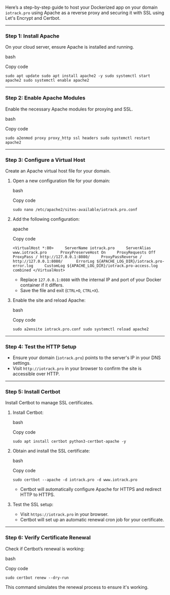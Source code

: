 Here’s a step-by-step guide to host your Dockerized app on your domain `iotrack.pro` using Apache as a reverse proxy and securing it with SSL using Let's Encrypt and Certbot.

---

### **Step 1: Install Apache**

On your cloud server, ensure Apache is installed and running.

bash

Copy code

`sudo apt update sudo apt install apache2 -y sudo systemctl start apache2 sudo systemctl enable apache2`

---

### **Step 2: Enable Apache Modules**

Enable the necessary Apache modules for proxying and SSL.

bash

Copy code

`sudo a2enmod proxy proxy_http ssl headers sudo systemctl restart apache2`

---

### **Step 3: Configure a Virtual Host**

Create an Apache virtual host file for your domain.

1. Open a new configuration file for your domain:
    
    bash
    
    Copy code
    
    `sudo nano /etc/apache2/sites-available/iotrack.pro.conf`
    
2. Add the following configuration:
    
    apache
    
    Copy code
    
    `<VirtualHost *:80>     ServerName iotrack.pro     ServerAlias www.iotrack.pro      ProxyPreserveHost On     ProxyRequests Off     ProxyPass / http://127.0.0.1:8080/     ProxyPassReverse / http://127.0.0.1:8080/      ErrorLog ${APACHE_LOG_DIR}/iotrack.pro-error.log     CustomLog ${APACHE_LOG_DIR}/iotrack.pro-access.log combined </VirtualHost>`
    
    - Replace `127.0.0.1:8080` with the internal IP and port of your Docker container if it differs.
    - Save the file and exit (`CTRL+O`, `CTRL+X`).
3. Enable the site and reload Apache:
    
    bash
    
    Copy code
    
    `sudo a2ensite iotrack.pro.conf sudo systemctl reload apache2`
    

---

### **Step 4: Test the HTTP Setup**

- Ensure your domain (`iotrack.pro`) points to the server's IP in your DNS settings.
- Visit `http://iotrack.pro` in your browser to confirm the site is accessible over HTTP.

---

### **Step 5: Install Certbot**

Install Certbot to manage SSL certificates.

1. Install Certbot:
    
    bash
    
    Copy code
    
    `sudo apt install certbot python3-certbot-apache -y`
    
2. Obtain and install the SSL certificate:
    
    bash
    
    Copy code
    
    `sudo certbot --apache -d iotrack.pro -d www.iotrack.pro`
    
    - Certbot will automatically configure Apache for HTTPS and redirect HTTP to HTTPS.
3. Test the SSL setup:
    
    - Visit `https://iotrack.pro` in your browser.
    - Certbot will set up an automatic renewal cron job for your certificate.

---

### **Step 6: Verify Certificate Renewal**

Check if Certbot’s renewal is working:

bash

Copy code

`sudo certbot renew --dry-run`

This command simulates the renewal process to ensure it's working.

